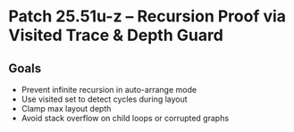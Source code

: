 # Patch 25.51u-z – Recursion Proof via Visited Trace & Depth Guard

## Goals
- Prevent infinite recursion in auto-arrange mode
- Use visited set to detect cycles during layout
- Clamp max layout depth
- Avoid stack overflow on child loops or corrupted graphs

